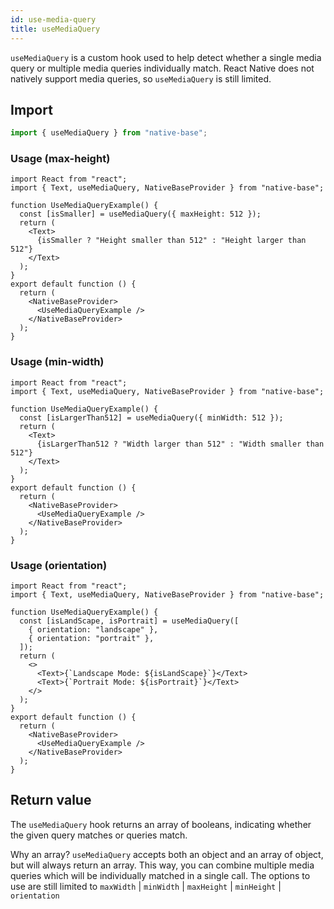 ```yaml
---
id: use-media-query
title: useMediaQuery
---
```


`useMediaQuery` is a custom hook used to help detect whether a single media query or multiple media queries individually match. React Native does not natively support media queries, so `useMediaQuery` is still limited.

## Import

```jsx
import { useMediaQuery } from "native-base";
```

### Usage (max-height)

```SnackPlayer name=useMediaQuery%20Usage(max-height)
import React from "react";
import { Text, useMediaQuery, NativeBaseProvider } from "native-base";

function UseMediaQueryExample() {
  const [isSmaller] = useMediaQuery({ maxHeight: 512 });
  return (
    <Text>
      {isSmaller ? "Height smaller than 512" : "Height larger than 512"}
    </Text>
  );
}
export default function () {
  return (
    <NativeBaseProvider>
      <UseMediaQueryExample />
    </NativeBaseProvider>
  );
}
```

### Usage (min-width)

```SnackPlayer name=useMediaQuery%20Usage(min-width)
import React from "react";
import { Text, useMediaQuery, NativeBaseProvider } from "native-base";

function UseMediaQueryExample() {
  const [isLargerThan512] = useMediaQuery({ minWidth: 512 });
  return (
    <Text>
      {isLargerThan512 ? "Width larger than 512" : "Width smaller than 512"}
    </Text>
  );
}
export default function () {
  return (
    <NativeBaseProvider>
      <UseMediaQueryExample />
    </NativeBaseProvider>
  );
}
```

### Usage (orientation)

```SnackPlayer name=useMediaQuery%20Usage(orientation)
import React from "react";
import { Text, useMediaQuery, NativeBaseProvider } from "native-base";

function UseMediaQueryExample() {
  const [isLandScape, isPortrait] = useMediaQuery([
    { orientation: "landscape" },
    { orientation: "portrait" },
  ]);
  return (
    <>
      <Text>{`Landscape Mode: ${isLandScape}`}</Text>
      <Text>{`Portrait Mode: ${isPortrait}`}</Text>
    </>
  );
}
export default function () {
  return (
    <NativeBaseProvider>
      <UseMediaQueryExample />
    </NativeBaseProvider>
  );
}
```

## Return value

The `useMediaQuery` hook returns an array of booleans, indicating whether the given query matches or queries match.

Why an array? `useMediaQuery` accepts both an object and an array of object, but will always return an array. This way, you can combine multiple media queries which will be individually matched in a single call. The options to use are still limited to `maxWidth` | `minWidth` | `maxHeight` | `minHeight` | `orientation`
